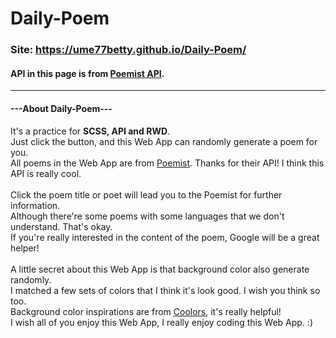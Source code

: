 # Daily-Poem

### Site: https://ume77betty.github.io/Daily-Poem/
#### API in this page is from [Poemist API](https://poemist.github.io/poemist-apidoc/#introduction).

---
#### **---About Daily-Poem---**
It's a practice for **SCSS, API and RWD**.
<br />
Just click the button, and this Web App can randomly generate a poem for you.
<br />
All poems in the Web App are from [Poemist](https://www.poemist.com/). Thanks for their API! I think this API is really cool.
<br />
<br />
Click the poem title or poet will lead you to the Poemist for further information.
<br />
Although there're some poems with some languages that we don't understand. That's okay.
<br />
If you're really interested in the content of the poem, Google will be a great helper!
<br />
<br />
A little secret about this Web App is that background color also generate randomly.
<br />
I matched a few sets of colors that I think it's look good. I wish you think so too.
<br />
Background color inspirations are from [Coolors](https://coolors.co/), it's really helpful!
<br />
I wish all of you enjoy this Web App, I really enjoy coding this Web App. :)
